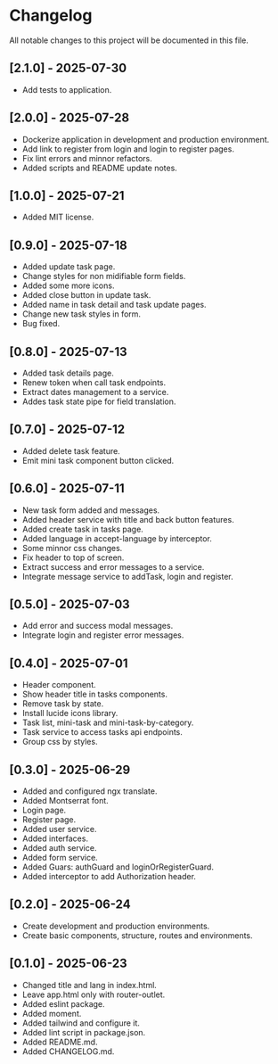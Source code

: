 # Changelog

All notable changes to this project will be documented in this file.

## [2.1.0] - 2025-07-30

- Add tests to application.

## [2.0.0] - 2025-07-28

- Dockerize application in development and production environment.
- Add link to register from login and login to register pages.
- Fix lint errors and minnor refactors.
- Added scripts and README update notes.

## [1.0.0] - 2025-07-21

- Added MIT license.

## [0.9.0] - 2025-07-18

- Added update task page.
- Change styles for non midifiable form fields.
- Added some more icons.
- Added close button in update task.
- Added name in task detail and task update pages.
- Change new task styles in form.
- Bug fixed.

## [0.8.0] - 2025-07-13

- Added task details page.
- Renew token when call task endpoints.
- Extract dates management to a service.
- Addes task state pipe for field translation.

## [0.7.0] - 2025-07-12

- Added delete task feature.
- Emit mini task component button clicked.

## [0.6.0] - 2025-07-11

- New task form added and messages.
- Added header service with title and back button features.
- Added create task in tasks page.
- Added language in accept-language by interceptor.
- Some minnor css changes.
- Fix header to top of screen.
- Extract success and error messages to a service.
- Integrate message service to addTask, login and register.

## [0.5.0] - 2025-07-03

- Add error and success modal messages.
- Integrate login and register error messages.

## [0.4.0] - 2025-07-01

- Header component.
- Show header title in tasks components.
- Remove task by state.
- Install lucide icons library.
- Task list, mini-task and mini-task-by-category.
- Task service to access tasks api endpoints.
- Group css by styles.

## [0.3.0] - 2025-06-29

- Added and configured ngx translate.
- Added Montserrat font.
- Login page.
- Register page.
- Added user service.
- Added interfaces.
- Added auth service.
- Added form service.
- Added Guars: authGuard and loginOrRegisterGuard.
- Added interceptor to add Authorization header.

## [0.2.0] - 2025-06-24

- Create development and production environments.
- Create basic components, structure, routes and environments.

## [0.1.0] - 2025-06-23

- Changed title and lang in index.html.
- Leave app.html only with router-outlet.
- Added eslint package.
- Added moment.
- Added tailwind and configure it.
- Added lint script in package.json.
- Added README.md.
- Added CHANGELOG.md.
